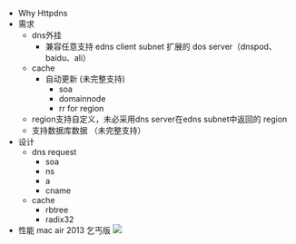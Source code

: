 - Why Httpdns
- 需求
    - dns外挂
        - 兼容任意支持 edns client subnet 扩展的 dos server（dnspod、baidu、ali）
    - cache
        - 自动更新 (未完整支持)
            - soa
            - domainnode
            - rr for region
    - region支持自定义，未必采用dns server在edns subnet中返回的 region
    - 支持数据库数据 （未完整支持）
- 设计
    - dns request
        - soa
        - ns
        - a
        - cname
    - cache
        - rbtree
        - radix32
- 性能
mac air 2013 乞丐版
![](https://github.com/chunshengster/httpDispatcher/blob/develop/images/bench.png)